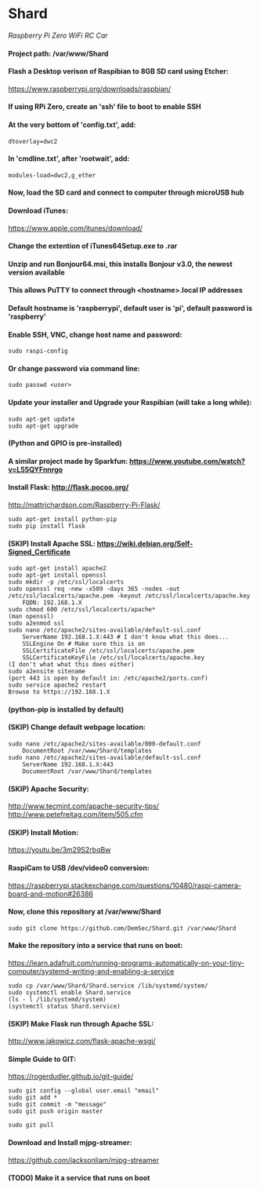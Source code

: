 # Shard
*Raspberry Pi Zero WiFi RC Car*

#### Project path: /var/www/Shard

#### Flash a Desktop verison of Raspibian to 8GB SD card using Etcher:
https://www.raspberrypi.org/downloads/raspbian/

#### If using RPi Zero, create an 'ssh' file to boot to enable SSH
#### At the very bottom of 'config.txt', add:
````
dtoverlay=dwc2
````

#### In 'cmdline.txt', after 'rootwait', add:
````
modules-load=dwc2,g_ether
````

#### Now, load the SD card and connect to computer through microUSB hub

#### Download iTunes:
https://www.apple.com/itunes/download/
#### Change the extention of iTunes64Setup.exe to .rar
#### Unzip and run Bonjour64.msi, this installs Bonjour v3.0, the newest version available
#### This allows PuTTY to connect through <hostname\>.local IP addresses
#### Default hostname is 'raspberrypi', default user is 'pi', default password is 'raspberry'

#### Enable SSH, VNC, change host name and password:
````
sudo raspi-config
````
    
#### Or change password via command line:
````
sudo passwd <user>
````

#### Update your installer and Upgrade your Raspibian (will take a long while):
````
sudo apt-get update
sudo apt-get upgrade
````

#### (Python and GPIO is pre-installed)

#### A similar project made by Sparkfun: https://www.youtube.com/watch?v=L55QYFnnrgo

#### Install Flask: http://flask.pocoo.org/
http://mattrichardson.com/Raspberry-Pi-Flask/
````
sudo apt-get install python-pip
sudo pip install flask
````

#### (SKIP) Install Apache SSL: https://wiki.debian.org/Self-Signed_Certificate
````
sudo apt-get install apache2
sudo apt-get install openssl
sudo mkdir -p /etc/ssl/localcerts 
sudo openssl req -new -x509 -days 365 -nodes -out /etc/ssl/localcerts/apache.pem -keyout /etc/ssl/localcerts/apache.key
    FQDN: 192.168.1.X
sudo chmod 600 /etc/ssl/localcerts/apache*
(man openssl)
sudo a2enmod ssl
sudo nano /etc/apache2/sites-available/default-ssl.conf
    ServerName 192.168.1.X:443 # I don't know what this does...
    SSLEngine On # Make sure this is on
    SSLCertificateFile /etc/ssl/localcerts/apache.pem
    SSLCertificateKeyFile /etc/ssl/localcerts/apache.key
(I don't what what this does either)
sudo a2ensite sitename
(port 443 is open by default in: /etc/apache2/ports.conf)
sudo service apache2 restart
Browse to https://192.168.1.X
````

#### (python-pip is installed by default)

#### (SKIP) Change default webpage location:
````
sudo nano /etc/apache2/sites-available/000-default.conf
    DocumentRoot /var/www/Shard/templates
sudo nano /etc/apache2/sites-available/default-ssl.conf
    ServerName 192.168.1.X:443
    DocumentRoot /var/www/Shard/templates
````

#### (SKIP) Apache Security:
http://www.tecmint.com/apache-security-tips/
http://www.petefreitag.com/item/505.cfm

#### (SKIP) Install Motion: 
https://youtu.be/3m29S2rbqBw

#### RaspiCam to USB /dev/video0 conversion:
https://raspberrypi.stackexchange.com/questions/10480/raspi-camera-board-and-motion#26386

#### Now, clone this repository at /var/www/Shard
````
sudo git clone https://github.com/DemSec/Shard.git /var/www/Shard
````
#### Make the repository into a service that runs on boot:
https://learn.adafruit.com/running-programs-automatically-on-your-tiny-computer/systemd-writing-and-enabling-a-service
````
sudo cp /var/www/Shard/Shard.service /lib/systemd/system/
sudo systemctl enable Shard.service
(ls - l /lib/systemd/system)
(systemctl status Shard.service)
````

#### (SKIP) Make Flask run through Apache SSL:
http://www.jakowicz.com/flask-apache-wsgi/

#### Simple Guide to GIT:
https://rogerdudler.github.io/git-guide/
````
sudo git config --global user.email "email"
sudo git add *
sudo git commit -m "message"
sudo git push origin master
````
````
sudo git pull
````

#### Download and Install mjpg-streamer:
https://github.com/jacksonliam/mjpg-streamer
#### (TODO) Make it a service that runs on boot
